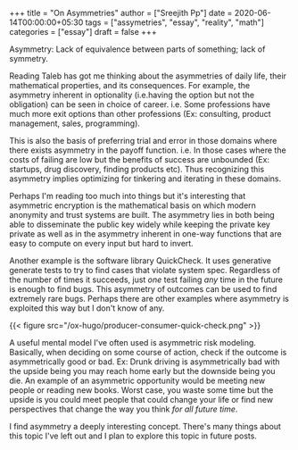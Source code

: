 +++
title = "On Asymmetries"
author = ["Sreejith Pp"]
date = 2020-06-14T00:00:00+05:30
tags = ["assymetries", "essay", "reality", "math"]
categories = ["essay"]
draft = false
+++

Asymmetry: Lack of equivalence between parts of something; lack of symmetry.

Reading Taleb has got me thinking about the asymmetries of daily life, their mathematical properties, and its consequences. For example, the asymmetry inherent in optionality (i.e.having the option but not the obligation) can be seen in choice of career. i.e. Some professions have much more exit options than other professions (Ex: consulting, product management, sales, programming).

This is also the basis of preferring trial and error in those domains where there exists asymmetry in the payoff function. i.e. In those cases where the costs of failing are low but the benefits of success are unbounded (Ex: startups, drug discovery, finding products etc). Thus recognizing this asymmetry implies optimizing for tinkering and iterating in these domains.

Perhaps I'm reading too much into things but it's interesting that asymmetric encryption is the mathematical basis on which modern anonymity and trust systems are built. The asymmetry lies in both being able to disseminate the public key widely while keeping the private key private as well as in the asymmetry inherent in one-way functions that are easy to compute on every input but hard to invert.

Another example is the software library QuickCheck. It uses generative generate tests to try to find cases that violate system spec. Regardless of the number of times it succeeds, just _one_ test failing _any_ time in the future is enough to find bugs. This asymmetry of outcomes can be used to find extremely rare bugs. Perhaps there are other examples where asymmetry is exploited this way but I don't know of any.

{{< figure src="/ox-hugo/producer-consumer-quick-check.png" >}}

A useful mental model I've often used is asymmetric risk modeling. Basically, when deciding on some course of action, check if the outcome is asymmetrically good or bad. Ex: Drunk driving is asymmetrically bad with the upside being you may reach home early but the downside being you die. An example of an asymmetric opportunity would be meeting new people or reading new books. Worst case, you waste some time but the upside is you could meet people that could change your life or find new perspectives that change the way you think _for all future time_.

I find asymmetry a deeply interesting concept. There's many things about this topic I've left out and I plan to explore this topic in future posts.
